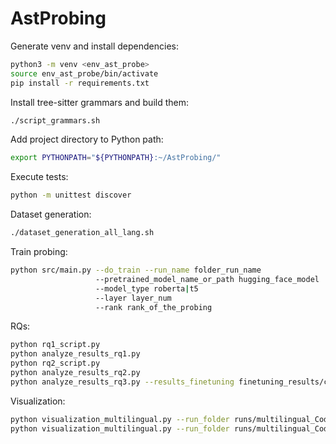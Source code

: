 # AstProbing

Generate venv and install dependencies:

```sh
python3 -m venv <env_ast_probe>
source env_ast_probe/bin/activate
pip install -r requirements.txt
```


Install tree-sitter grammars and build them:

```sh
./script_grammars.sh
```

Add project directory to Python path:

```sh
export PYTHONPATH="${PYTHONPATH}:~/AstProbing/"
```

Execute tests:
 
```sh
python -m unittest discover
```

Dataset generation:

```sh
./dataset_generation_all_lang.sh
```

Train probing:

```sh
python src/main.py --do_train --run_name folder_run_name 
                   --pretrained_model_name_or_path hugging_face_model
                   --model_type roberta|t5
                   --layer layer_num
                   --rank rank_of_the_probing
```

RQs:
```sh
python rq1_script.py
python analyze_results_rq1.py
python rq2_script.py
python analyze_results_rq2.py
python analyze_results_rq3.py --results_finetuning finetuning_results/code_search_avg.json
```

Visualization:
```sh
python visualization_multilingual.py --run_folder runs/multilingual_CodeBERTrand-baseline/ --model baseline
python visualization_multilingual.py --run_folder runs/multilingual_CodeBERT/ --model codebert
```